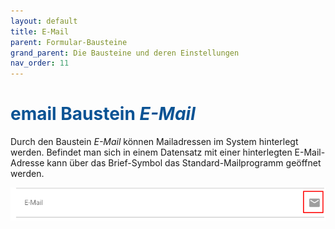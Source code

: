 ```yaml
---
layout: default
title: E-Mail
parent: Formular-Bausteine
grand_parent: Die Bausteine und deren Einstellungen
nav_order: 11
---
```


# <span style="color:#0b5394"><span class="material-icons">email</span> **Baustein *E-Mail***</span>

Durch den Baustein *E-Mail* können Mailadressen im System hinterlegt werden. Befindet man sich in einem Datensatz
mit einer hinterlegten E-Mail-Adresse kann über das Brief-Symbol das Standard-Mailprogramm geöffnet werden.

![mail](\assets\record-spec-settings\1mail.png "mail")